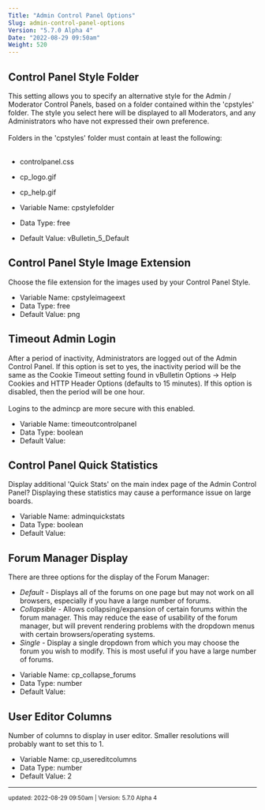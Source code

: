 ```yaml
---
Title: "Admin Control Panel Options"
Slug: admin-control-panel-options
Version: "5.7.0 Alpha 4"
Date: "2022-08-29 09:50am"
Weight: 520
---
```



## Control Panel Style Folder

This setting allows you to specify an alternative style for the Admin / Moderator Control Panels, based on a folder contained within the 'cpstyles' folder. The style you select here will be displayed to all Moderators, and any Administrators who have not expressed their own preference.<br />
<br />
Folders in the 'cpstyles' folder must contain at least the following:<br />
<br />
- controlpanel.css<br />
- cp_logo.gif<br />
- cp_help.gif




- Variable Name: cpstylefolder
- Data Type: free
- Default Value: vBulletin_5_Default

## Control Panel Style Image Extension

Choose the file extension for the images used by your Control Panel Style.




- Variable Name: cpstyleimageext
- Data Type: free
- Default Value: png

## Timeout Admin Login

After a period of inactivity, Administrators are logged out of the Admin Control Panel.  If this option is set to yes, the inactivity period will be the same as the Cookie Timeout setting found in vBulletin Options -> Help Cookies and HTTP Header Options (defaults to 15 minutes).  If this option is disabled, then the period will be one hour.
<br /><br />Logins to the admincp are more secure with this enabled.




- Variable Name: timeoutcontrolpanel
- Data Type: boolean
- Default Value: 

## Control Panel Quick Statistics

Display additional 'Quick Stats' on the main index page of the Admin Control Panel? Displaying these statistics may cause a performance issue on large boards.




- Variable Name: adminquickstats
- Data Type: boolean
- Default Value: 

## Forum Manager Display

There are three options for the display of the Forum Manager:<br />
<ul>
	<li><span class="smallfont"><i>Default</i> - Displays all of the forums on one page but may not work on all browsers, especially if you have a large number of forums.</span></li>
	<li><span class="smallfont"><i>Collapsible</i> - Allows collapsing/expansion of certain forums within the forum manager.  This may reduce the ease of usability of the forum manager, but will prevent rendering problems with the dropdown menus with certain browsers/operating systems.</span></li>
	<li><span class="smallfont"><i>Single</i> - Display a single dropdown from which you may choose the forum you wish to modify. This is most useful if you have a large number of forums.</span></li>
</ul>




- Variable Name: cp_collapse_forums
- Data Type: number
- Default Value: 

## User Editor Columns

Number of columns to display in user editor. Smaller resolutions will probably want to set this to 1.




- Variable Name: cp_usereditcolumns
- Data Type: number
- Default Value: 2


<hr>
<small>
updated: 2022-08-29 09:50am | Version: 5.7.0 Alpha 4
</small>